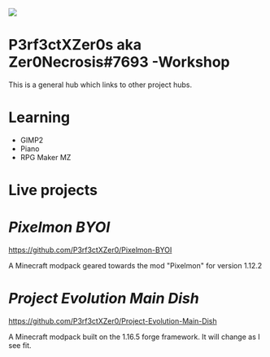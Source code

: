 ![](https://i.imgur.com/9G8BN5K.png)

# P3rf3ctXZer0s aka Zer0Necrosis#7693 -Workshop
This is a general hub which links to other project hubs.

# Learning

* GIMP2
* Piano
* RPG Maker MZ

# Live projects

# *Pixelmon BYOI*

https://github.com/P3rf3ctXZer0/Pixelmon-BYOI

A Minecraft modpack geared towards the mod "Pixelmon" for version 1.12.2

# *Project Evolution Main Dish*

https://github.com/P3rf3ctXZer0/Project-Evolution-Main-Dish

A Minecraft modpack built on the 1.16.5 forge framework. It will change as I see fit.
